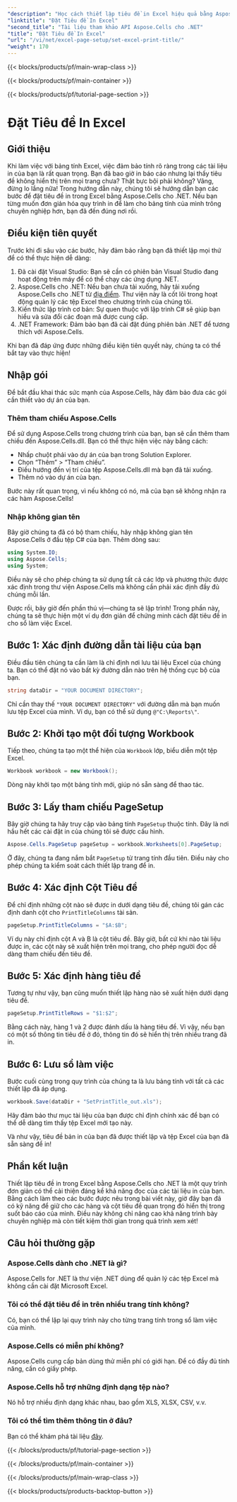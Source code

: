 ```yaml
---
"description": "Học cách thiết lập tiêu đề in Excel hiệu quả bằng Aspose.Cells cho .NET. Đơn giản hóa quy trình in của bạn với hướng dẫn từng bước của chúng tôi."
"linktitle": "Đặt Tiêu đề In Excel"
"second_title": "Tài liệu tham khảo API Aspose.Cells cho .NET"
"title": "Đặt Tiêu đề In Excel"
"url": "/vi/net/excel-page-setup/set-excel-print-title/"
"weight": 170
---
```


{{< blocks/products/pf/main-wrap-class >}}

{{< blocks/products/pf/main-container >}}

{{< blocks/products/pf/tutorial-page-section >}}

# Đặt Tiêu đề In Excel

## Giới thiệu

Khi làm việc với bảng tính Excel, việc đảm bảo tính rõ ràng trong các tài liệu in của bạn là rất quan trọng. Bạn đã bao giờ in báo cáo nhưng lại thấy tiêu đề không hiển thị trên mọi trang chưa? Thật bực bội phải không? Vâng, đừng lo lắng nữa! Trong hướng dẫn này, chúng tôi sẽ hướng dẫn bạn các bước để đặt tiêu đề in trong Excel bằng Aspose.Cells cho .NET. Nếu bạn từng muốn đơn giản hóa quy trình in để làm cho bảng tính của mình trông chuyên nghiệp hơn, bạn đã đến đúng nơi rồi.

## Điều kiện tiên quyết

Trước khi đi sâu vào các bước, hãy đảm bảo rằng bạn đã thiết lập mọi thứ để có thể thực hiện dễ dàng:

1. Đã cài đặt Visual Studio: Bạn sẽ cần có phiên bản Visual Studio đang hoạt động trên máy để có thể chạy các ứng dụng .NET.
2. Aspose.Cells cho .NET: Nếu bạn chưa tải xuống, hãy tải xuống Aspose.Cells cho .NET từ [địa điểm](https://releases.aspose.com/cells/net/). Thư viện này là cốt lõi trong hoạt động quản lý các tệp Excel theo chương trình của chúng tôi.
3. Kiến thức lập trình cơ bản: Sự quen thuộc với lập trình C# sẽ giúp bạn hiểu và sửa đổi các đoạn mã được cung cấp.
4. .NET Framework: Đảm bảo bạn đã cài đặt đúng phiên bản .NET để tương thích với Aspose.Cells.

Khi bạn đã đáp ứng được những điều kiện tiên quyết này, chúng ta có thể bắt tay vào thực hiện!

## Nhập gói

Để bắt đầu khai thác sức mạnh của Aspose.Cells, hãy đảm bảo đưa các gói cần thiết vào dự án của bạn. 

### Thêm tham chiếu Aspose.Cells

Để sử dụng Aspose.Cells trong chương trình của bạn, bạn sẽ cần thêm tham chiếu đến Aspose.Cells.dll. Bạn có thể thực hiện việc này bằng cách:

- Nhấp chuột phải vào dự án của bạn trong Solution Explorer.
- Chọn “Thêm” > “Tham chiếu”.
- Điều hướng đến vị trí của tệp Aspose.Cells.dll mà bạn đã tải xuống.
- Thêm nó vào dự án của bạn.

Bước này rất quan trọng, vì nếu không có nó, mã của bạn sẽ không nhận ra các hàm Aspose.Cells!

### Nhập không gian tên

Bây giờ chúng ta đã có bộ tham chiếu, hãy nhập không gian tên Aspose.Cells ở đầu tệp C# của bạn. Thêm dòng sau:

```csharp
using System.IO;
using Aspose.Cells;
using System;
```

Điều này sẽ cho phép chúng ta sử dụng tất cả các lớp và phương thức được xác định trong thư viện Aspose.Cells mà không cần phải xác định đầy đủ chúng mỗi lần.

Được rồi, bây giờ đến phần thú vị—chúng ta sẽ lập trình! Trong phần này, chúng ta sẽ thực hiện một ví dụ đơn giản để chứng minh cách đặt tiêu đề in cho sổ làm việc Excel.

## Bước 1: Xác định đường dẫn tài liệu của bạn

Điều đầu tiên chúng ta cần làm là chỉ định nơi lưu tài liệu Excel của chúng ta. Bạn có thể đặt nó vào bất kỳ đường dẫn nào trên hệ thống cục bộ của bạn. 

```csharp
string dataDir = "YOUR DOCUMENT DIRECTORY";
```

Chỉ cần thay thế `"YOUR DOCUMENT DIRECTORY"` với đường dẫn mà bạn muốn lưu tệp Excel của mình. Ví dụ, bạn có thể sử dụng `@"C:\Reports\"`.

## Bước 2: Khởi tạo một đối tượng Workbook

Tiếp theo, chúng ta tạo một thể hiện của `Workbook` lớp, biểu diễn một tệp Excel.

```csharp
Workbook workbook = new Workbook();
```

Dòng này khởi tạo một bảng tính mới, giúp nó sẵn sàng để thao tác.

## Bước 3: Lấy tham chiếu PageSetup

Bây giờ chúng ta hãy truy cập vào bảng tính `PageSetup` thuộc tính. Đây là nơi hầu hết các cài đặt in của chúng tôi sẽ được cấu hình.

```csharp
Aspose.Cells.PageSetup pageSetup = workbook.Worksheets[0].PageSetup;
```

Ở đây, chúng ta đang nắm bắt `PageSetup` từ trang tính đầu tiên. Điều này cho phép chúng ta kiểm soát cách thiết lập trang để in.

## Bước 4: Xác định Cột Tiêu đề

Để chỉ định những cột nào sẽ được in dưới dạng tiêu đề, chúng tôi gán các định danh cột cho `PrintTitleColumns` tài sản. 

```csharp
pageSetup.PrintTitleColumns = "$A:$B";
```

Ví dụ này chỉ định cột A và B là cột tiêu đề. Bây giờ, bất cứ khi nào tài liệu được in, các cột này sẽ xuất hiện trên mọi trang, cho phép người đọc dễ dàng tham chiếu đến tiêu đề.

## Bước 5: Xác định hàng tiêu đề

Tương tự như vậy, bạn cũng muốn thiết lập hàng nào sẽ xuất hiện dưới dạng tiêu đề.

```csharp
pageSetup.PrintTitleRows = "$1:$2";
```

Bằng cách này, hàng 1 và 2 được đánh dấu là hàng tiêu đề. Vì vậy, nếu bạn có một số thông tin tiêu đề ở đó, thông tin đó sẽ hiển thị trên nhiều trang đã in.

## Bước 6: Lưu sổ làm việc

Bước cuối cùng trong quy trình của chúng ta là lưu bảng tính với tất cả các thiết lập đã áp dụng. 

```csharp
workbook.Save(dataDir + "SetPrintTitle_out.xls");
```

Hãy đảm bảo thư mục tài liệu của bạn được chỉ định chính xác để bạn có thể dễ dàng tìm thấy tệp Excel mới tạo này. 

Và như vậy, tiêu đề bản in của bạn đã được thiết lập và tệp Excel của bạn đã sẵn sàng để in!

## Phần kết luận

Thiết lập tiêu đề in trong Excel bằng Aspose.Cells cho .NET là một quy trình đơn giản có thể cải thiện đáng kể khả năng đọc của các tài liệu in của bạn. Bằng cách làm theo các bước được nêu trong bài viết này, giờ đây bạn đã có kỹ năng để giữ cho các hàng và cột tiêu đề quan trọng đó hiển thị trong suốt báo cáo của mình. Điều này không chỉ nâng cao khả năng trình bày chuyên nghiệp mà còn tiết kiệm thời gian trong quá trình xem xét!

## Câu hỏi thường gặp

### Aspose.Cells dành cho .NET là gì?
Aspose.Cells for .NET là thư viện .NET dùng để quản lý các tệp Excel mà không cần cài đặt Microsoft Excel.

### Tôi có thể đặt tiêu đề in trên nhiều trang tính không?
Có, bạn có thể lặp lại quy trình này cho từng trang tính trong sổ làm việc của mình.

### Aspose.Cells có miễn phí không?
Aspose.Cells cung cấp bản dùng thử miễn phí có giới hạn. Để có đầy đủ tính năng, cần có giấy phép.

### Aspose.Cells hỗ trợ những định dạng tệp nào?
Nó hỗ trợ nhiều định dạng khác nhau, bao gồm XLS, XLSX, CSV, v.v.

### Tôi có thể tìm thêm thông tin ở đâu?
Bạn có thể khám phá tài liệu [đây](https://reference.aspose.com/cells/net/).

{{< /blocks/products/pf/tutorial-page-section >}}

{{< /blocks/products/pf/main-container >}}

{{< /blocks/products/pf/main-wrap-class >}}

{{< blocks/products/products-backtop-button >}}